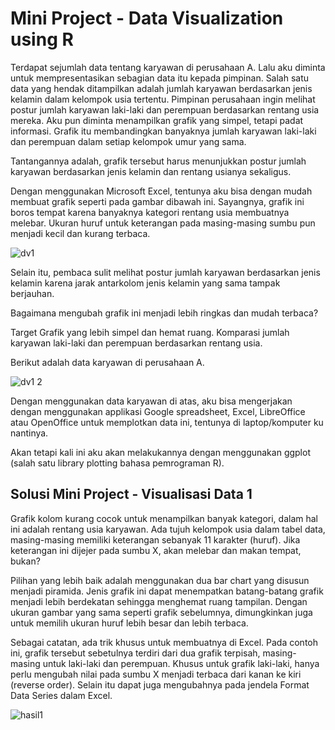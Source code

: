 # Mini Project - Data Visualization using R
Terdapat sejumlah data tentang karyawan di perusahaan A. Lalu aku diminta untuk mempresentasikan sebagian data itu kepada pimpinan. Salah satu data yang hendak ditampilkan adalah jumlah karyawan berdasarkan jenis kelamin dalam kelompok usia tertentu. Pimpinan perusahaan ingin melihat postur jumlah karyawan laki-laki dan perempuan berdasarkan rentang usia mereka.
Aku pun diminta menampilkan grafik yang simpel, tetapi padat informasi. Grafik itu membandingkan banyaknya jumlah karyawan laki-laki dan perempuan dalam setiap kelompok umur yang sama.

Tantangannya adalah, grafik tersebut harus menunjukkan postur jumlah karyawan berdasarkan jenis kelamin dan rentang usianya sekaligus.

Dengan menggunakan Microsoft Excel, tentunya aku bisa dengan mudah membuat grafik seperti pada gambar dibawah ini. Sayangnya, grafik ini boros tempat karena banyaknya kategori rentang usia membuatnya melebar. Ukuran huruf untuk keterangan pada masing-masing sumbu pun menjadi kecil dan kurang terbaca.

![dv1](https://user-images.githubusercontent.com/20991856/133715703-7ef86712-71f6-45d3-b516-cb7ebafd639f.PNG)

Selain itu, pembaca sulit melihat postur jumlah karyawan berdasarkan jenis kelamin karena jarak antarkolom jenis kelamin yang sama tampak berjauhan.

 

Bagaimana mengubah grafik ini menjadi lebih ringkas dan mudah terbaca?

Target
Grafik yang lebih simpel dan hemat ruang.
Komparasi jumlah karyawan laki-laki dan perempuan berdasarkan rentang usia.

Berikut adalah data karyawan di perusahaan A.

![dv1 2](https://user-images.githubusercontent.com/20991856/133716033-ced66332-a19b-495e-af96-c3a1f74c0bb9.PNG)

Dengan menggunakan data karyawan di atas, aku bisa mengerjakan dengan menggunakan applikasi Google spreadsheet, Excel, LibreOffice atau OpenOffice untuk memplotkan data ini, tentunya di laptop/komputer ku nantinya. 

Akan tetapi kali ini aku akan melakukannya dengan menggunakan ggplot (salah satu library plotting bahasa pemrograman R).

## Solusi Mini Project - Visualisasi Data 1

Grafik kolom kurang cocok untuk menampilkan banyak kategori, dalam hal ini adalah rentang usia karyawan. Ada tujuh kelompok usia dalam tabel data, masing-masing memiliki keterangan sebanyak 11 karakter (huruf). Jika keterangan ini dijejer pada sumbu X, akan melebar dan makan tempat, bukan?

Pilihan yang lebih baik adalah menggunakan dua bar chart yang disusun menjadi piramida. Jenis grafik ini dapat menempatkan batang-batang grafik menjadi lebih berdekatan sehingga menghemat ruang tampilan. Dengan ukuran gambar yang sama seperti grafik sebelumnya, dimungkinkan juga untuk memilih ukuran huruf lebih besar dan lebih terbaca.

Sebagai catatan, ada trik khusus untuk membuatnya di Excel. Pada contoh ini, grafik tersebut sebetulnya terdiri dari dua grafik terpisah, masing-masing untuk laki-laki dan perempuan. Khusus untuk grafik laki-laki, hanya perlu mengubah nilai pada sumbu X menjadi terbaca dari kanan ke kiri (reverse order). Selain itu dapat juga mengubahnya pada jendela Format Data Series dalam Excel.

![hasil1](https://user-images.githubusercontent.com/20991856/133717354-8b09aba3-713d-41be-8168-b5d67380636c.PNG)
